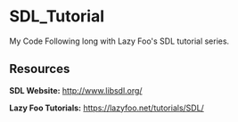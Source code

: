 # SDL_Tutorial
My Code Following long with Lazy Foo's SDL tutorial series. 

## Resources 

**SDL Website:** http://www.libsdl.org/

**Lazy Foo Tutorials:** https://lazyfoo.net/tutorials/SDL/

